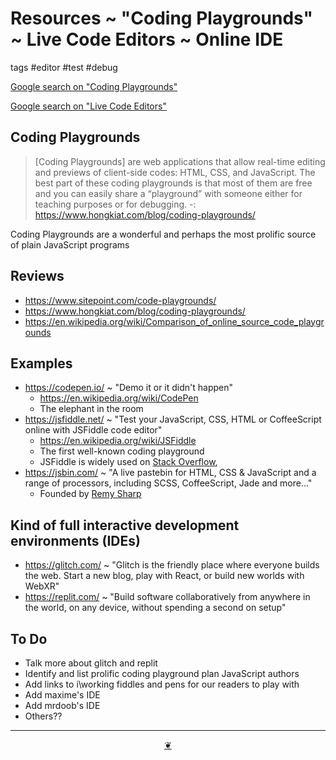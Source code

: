 # Resources ~ "Coding Playgrounds" ~ Live Code Editors ~ Online IDE

tags #editor #test #debug

[Google search on "Coding Playgrounds"]( "https://www.google.com/search?q=coding+playgrounds )

[Google search on "Live Code Editors"]( https://www.google.com/search?q=Live+Code+Editors )

## Coding Playgrounds

>[Coding Playgrounds] are web applications that allow real-time editing and previews of client-side codes: HTML, CSS, and JavaScript. The best part of these coding playgrounds is that most of them are free and you can easily share a “playground” with someone either for teaching purposes or for debugging.
-: https://www.hongkiat.com/blog/coding-playgrounds/

Coding Playgrounds are a wonderful and perhaps the most prolific source of plain JavaScript programs


## Reviews

* https://www.sitepoint.com/code-playgrounds/
* https://www.hongkiat.com/blog/coding-playgrounds/
* https://en.wikipedia.org/wiki/Comparison_of_online_source_code_playgrounds


## Examples

* https://codepen.io/ ~ "Demo it or it didn't happen"
  * https://en.wikipedia.org/wiki/CodePen
  * The elephant in the room
* https://jsfiddle.net/ ~ "Test your JavaScript, CSS, HTML or CoffeeScript online with JSFiddle code editor"
  * https://en.wikipedia.org/wiki/JSFiddle
  * The first well-known coding playground
  * JSFiddle is widely used on [Stack Overflow]( https://stackoverflow.com/ ),
* https://jsbin.com/ ~ "A live pastebin for HTML, CSS & JavaScript and a range of processors, including SCSS, CoffeeScript, Jade and more..."
  * Founded by [Remy Sharp]( https://remysharp.com/ )


## Kind of full interactive development environments (IDEs)

* https://glitch.com/ ~ "Glitch is the friendly place where everyone builds the web. Start a new blog, play with React, or build new worlds with WebXR"
* https://replit.com/ ~ "Build software collaboratively from anywhere in the world, on any device, without spending a second on setup"

## To Do

* Talk more about glitch and replit
* Identify and list prolific coding playground plan JavaScript authors
* Add links to i\working fiddles and pens for our readers to play with
* Add maxime's IDE
* Add mrdoob's IDE
* Others??


***

<center title="Hello! Click me to go up to the top" ><a class=aDingbat href=javascript:window.scrollTo(0,0);> ❦ </a></center>